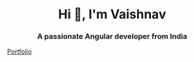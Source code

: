 <h1 align="center">Hi 👋, I'm Vaishnav</h1>
<h3 align="center">A passionate Angular developer from India</h3>
<a href="https://vaishnav-dev.netlify.app" target="_blank" style="margin-top:1em;margin-left:1em">Portfolio</a>
